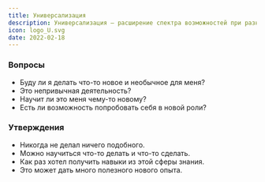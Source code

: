 ```yaml
---
title: Универсализация
description: Универсализация — расширение спектра возможностей при разностороннем развитии способностей
icon: logo_U.svg
date: 2022-02-18
---
```


### Вопросы

- Буду ли я делать что-то новое и необычное для меня?
- Это непривычная деятельность?
- Научит ли это меня чему-то новому?
- Есть ли возможность попробовать себя в новой роли?

### Утверждения

- Никогда не делал ничего подобного.
- Можно научиться что-то делать и что-то сделать.
- Как раз хотел получить навыки из этой сферы знания.
- Это может дать много полезного нового опыта.
